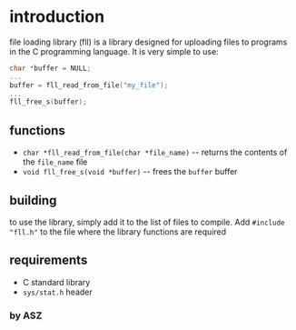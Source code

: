 # introduction
file loading library (fll) is a library designed for uploading files to programs in the C programming language. It is very simple to use:
```c
char *buffer = NULL;
...
buffer = fll_read_from_file("my_file");
...
fll_free_s(buffer);
```

## functions
  + `char *fll_read_from_file(char *file_name)` -- returns the contents of the `file_name` file
  + `void fll_free_s(void *buffer)` -- frees the `buffer` buffer

## building
  to use the library, simply add it to the list of files to compile. Add `#include "fll.h"` to the file where the library functions are required

## requirements  
  + C standard library
  + `sys/stat.h` header

### by ASZ  

